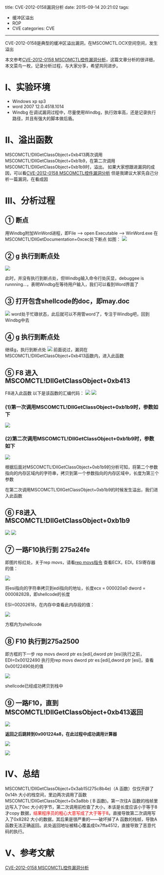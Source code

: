 title: CVE-2012-0158漏洞分析
date: 2015-09-14 20:21:02
tags: 
- 缓冲区溢出 
- ROP
- CVE
categories: CVE
---

CVE-2012-0158是典型的缓冲区溢出漏洞，在MSCOMCTL.OCX空间空间，发生溢出
<!--more-->
本文参考[CVE-2012-0158 MSCOMCTL控件漏洞分析](http://bbs.pediy.com/showthread.php?t=149957)，这篇文章分析的很详细，本文菜鸟一枚，记录分析过程，与大家分享，希望共同进步。

# I、实验环境
- Windows xp sp3
- word 2007 12.0.4518.1014
- Windbg
在调试漏洞过程中，尽量使用Windbg，执行效率高，还是记录执行路径，并且有强大的脚本做后盾。

# II、溢出函数
MSCOMCTL!DllGetClassObject+0xb413两次调用MSCOMCTL!DllGetClassObject+0xb1b9，在第二次调用MSCOMCTL!DllGetClassObject+0xb1b9时，溢出。
如果大家想跟进漏洞的成因，可以看[CVE-2012-0158 MSCOMCTL控件漏洞分析](http://bbs.pediy.com/showthread.php?t=149957)
但是我建议大家先自己分析一篇漏洞，在看成因

# III、分析过程
## ① 断点
用Windbg附加WinWord进程，即File --> open Executable --> WinWord.exe
在MSCOMCTL!DllGetDocumentation+0xcec处下断点
如图：
![](http://ww2.sinaimg.cn/large/005CA6ZCgw1ew2xnhjojwj30fh00zmx2.jpg)

## ② g 执行到断点处

![](http://ww1.sinaimg.cn/large/005CA6ZCgw1ew2xqsfy1bj30fm02674e.jpg)

此时，并没有执行到断点处，但Windbg输入命令行处灰显，debuggee is runnning...，表明Windbg在等待用户输入，我们可以看到Word界面了

## ③ 打开包含shellcode的doc，即may.doc

![](http://ww1.sinaimg.cn/large/005CA6ZCgw1ew2xtyisxdj30cz0djtac.jpg)
word处于忙碌状态，此后就可以不用管word了，专注于Windbg吧，回到Windbg中去

## ④ g 执行到断点处 

继续g，执行到断点处
![](http://ww2.sinaimg.cn/large/005CA6ZCgw1ew2y09hnqdj30ls0gswjy.jpg)
前面说过，漏洞在MSCOMCTL!DllGetClassObject+0xb413函数内，进入此函数

## ⑤ F8 进入MSCOMCTL!DllGetClassObject+0xb413

F8进入此函数
以下是该函数的汇编代码：
![](http://ww3.sinaimg.cn/large/005CA6ZCgw1ew2y2pigovj30m10ho444.jpg)
![](http://ww4.sinaimg.cn/large/005CA6ZCgw1ew2y3n0qcwj30iu03p0tg.jpg)

### (1)第一次调用MSCOMCTL!DllGetClassObject+0xb1b9时，参数如下
![](http://ww4.sinaimg.cn/large/005CA6ZCgw1ew3f1mpmmuj30ih0300th.jpg)

### (2)第二次调用MSCOMCTL!DllGetClassObject+0xb1b9时，参数如下
![](http://ww2.sinaimg.cn/large/005CA6ZCgw1ew3f1zxaklj30ih033gm9.jpg)

根据后面对MSCOMCTL!DllGetClassObject+0xb1b9的分析可知，将第二个参数指向的内存区域内的字符串，拷贝到第一个参数指向的内存区域中，长度为第三个参数

在第二次调用MSCOMCTL!DllGetClassObject+0xb1b9的时候发生溢出，我们进入此函数

## ⑥ F8进入MSCOMCTL!DllGetClassObject+0xb1b9

![](http://ww4.sinaimg.cn/large/005CA6ZCgw1ew3cpj0zq1j30lx0hjwjc.jpg)
![](http://ww4.sinaimg.cn/large/005CA6ZCgw1ew3cq09hcdj30lx08f40d.jpg)

## ⑦ 一路F10执行到  275a24fe  
即图片标红处，关于rep movs，请看[rep movs指令](http://huirong.github.io/2015/09/14/rep-movs/)
查看ECX，EDI，ESI寄存器的值：

![](http://ww3.sinaimg.cn/large/005CA6ZCgw1ew3d5nw9fxj30i704mq49.jpg)

将esi指向的字符串拷贝到edi指向的地址，长度ecx = 000020a0 dword = 00008282B，即shellcode的长度

ESI=00202618，在内存中查看此内存段的值：

![](http://ww1.sinaimg.cn/large/005CA6ZCgw1ew3cs0cw5wj30a00bp41f.jpg)

方框内为shellcode

## ⑧ F10 执行到275a2500
 即方框的下一步
 rep movs dword ptr es:[edi],dword ptr [esi]执行之前，EDI=0x00122490
 执行完rep movs dword ptr es:[edi],dword ptr [esi]，查看0x00122490处的值

 ![](http://ww2.sinaimg.cn/large/005CA6ZCgw1ew3duooerxj309y0cjjuk.jpg)

shellcode已经成功拷贝到栈中

## ⑨ 一路F10，直到MSCOMCTL!DllGetClassObject+0xb413返回
![](http://ww3.sinaimg.cn/large/005CA6ZCgw1ew3ezo9iwzj30sv0hq49g.jpg)

**返回之后跳转到0x001224a8，在此过程中成功调用计算器**

![](http://ww2.sinaimg.cn/large/005CA6ZCgw1ew3cuuvatej30fe082wg4.jpg)

![](http://ww1.sinaimg.cn/large/005CA6ZCgw1ew3cuhid7nj310r08etbo.jpg)

# IV、总结
MSCOMCTL!DllGetClassObject+0x3ab15(275c8b4e)（A 函数）仅仅开辟了0x14h 大小的栈空间，里边两次调用了函数MSCOMCTL!DllGetClassObject+0x3a8bb ( B 函数)。第一次往A 函数的栈帧里边写入了0xc 大小的字节，第二次调用前检查了大小，本该是长度应该小于等于8 才copy 数据，<font color="red">结果程序员的粗心大意写成了大于等于8</font>。直接导致第二次调用写入了0x8282 大小的数据，其后果是很严重的——破坏掉了A 函数的栈帧，导致A 函数无法正确返回。此处返回地址被精心覆盖成0x7ffa4512，直接导致了恶意代码的执行。

# V、参考文献
[CVE-2012-0158 MSCOMCTL控件漏洞分析](http://bbs.pediy.com/showthread.php?t=149957)
